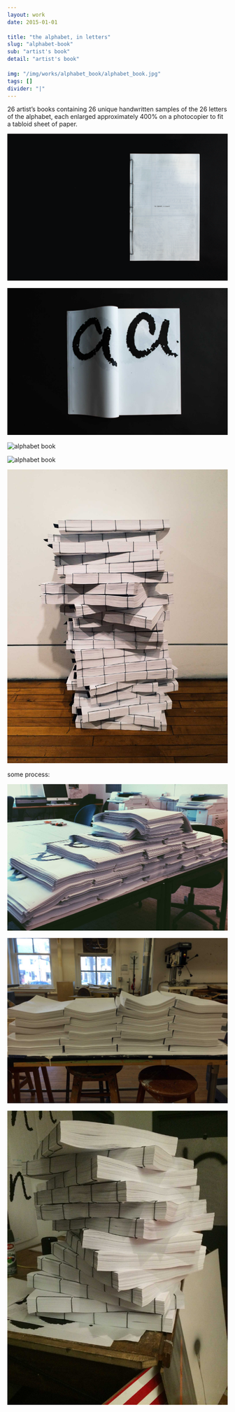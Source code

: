 ```yaml
---
layout: work
date: 2015-01-01

title: "the alphabet, in letters"
slug: "alphabet-book"
sub: "artist's book"
detail: "artist's book"

img: "/img/works/alphabet_book/alphabet_book.jpg"
tags: []
divider: "|"
---
```


26 artist’s books containing 26 unique handwritten samples of the 26 letters of the alphabet, each enlarged approximately 400% on a photocopier to fit a tabloid sheet of paper.

![alphabet book](/img/works/alphabet_book/cover.png)

![alphabet book](/img/works/alphabet_book/a-spread.png)

![alphabet book](/img/works/alphabet_book/o-spread.png)

![alphabet book](/img/works/alphabet_book/z-spread.png)

![alphabet book](/img/works/alphabet_book/book-pile.jpg)

some process:

![alphabet book](/img/works/alphabet_book/process-1.jpg)

![alphabet book](/img/works/alphabet_book/process-2.jpg)

![alphabet book](/img/works/alphabet_book/process-3.jpg)
